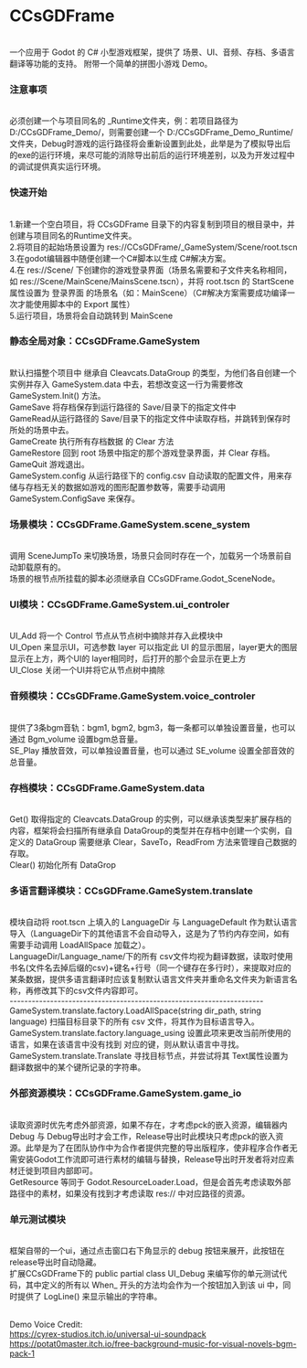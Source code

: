 # CCsGDFrame
<br> 一个应用于 Godot 的 C# 小型游戏框架，提供了 场景、UI、音频、存档、多语言翻译等功能的支持。
附带一个简单的拼图小游戏 Demo。
### 注意事项
<br>必须创建一个与项目同名的 _Runtime文件夹，例：若项目路径为 D:/CCsGDFrame_Demo/，则需要创建一个 D:/CCsGDFrame_Demo_Runtime/ 文件夹，Debug时游戏的运行路径将会重新设置到此处，此举是为了模拟导出后的exe的运行环境，来尽可能的消除导出前后的运行环境差别，以及为开发过程中的调试提供真实运行环境。
### 快速开始
<br>1.新建一个空白项目，将 CCsGDFrame 目录下的内容复制到项目的根目录中，并创建与项目同名的Runtime文件夹。
<br>2.将项目的起始场景设置为 res://CCsGDFrame/_GameSystem/Scene/root.tscn
<br>3.在godot编辑器中随便创建一个C#脚本以生成 C#解决方案。
<br>4.在 res://Scene/ 下创建你的游戏登录界面（场景名需要和子文件夹名称相同，如 res://Scene/MainScene/MainsScene.tscn），并将 root.tscn 的 StartScene 属性设置为 登录界面 的场景名（如：MainScene）（C#解决方案需要成功编译一次才能使用脚本中的 Export 属性）
<br>5.运行项目，场景将会自动跳转到 MainScene

### 静态全局对象：CCsGDFrame.GameSystem
<br> 默认扫描整个项目中 继承自 Cleavcats.DataGroup 的类型，为他们各自创建一个实例并存入 GameSystem.data 中去，若想改变这一行为需要修改 GameSystem.Init() 方法。
<br>GameSave 将存档保存到运行路径的 Save/目录下的指定文件中
<br>GameRead从运行路径的 Save/目录下的指定文件中读取存档，并跳转到保存时所处的场景中去。
<br>GameCreate 执行所有存档数据 的 Clear 方法
<br>GameRestore 回到 root 场景中指定的那个游戏登录界面，并 Clear 存档。
<br>GameQuit 游戏退出。
<br> GameSystem.config 从运行路径下的 config.csv 自动读取的配置文件，用来存储与存档无关的数据如游戏的图形配置参数等，需要手动调用 GameSystem.ConfigSave 来保存。

### 场景模块：CCsGDFrame.GameSystem.scene_system
<br>调用 SceneJumpTo 来切换场景，场景只会同时存在一个，加载另一个场景前自动卸载原有的。
<br>场景的根节点所挂载的脚本必须继承自 CCsGDFrame.Godot_SceneNode。

### UI模块：CCsGDFrame.GameSystem.ui_controler
<br>UI_Add 将一个 Control 节点从节点树中摘除并存入此模块中
<br>UI_Open 来显示UI，可选参数 layer 可以指定此 UI 的显示图层，layer更大的图层显示在上方，两个UI的 layer相同时，后打开的那个会显示在更上方
<br> UI_Close 关闭一个UI并将它从节点树中摘除

### 音频模块：CCsGDFrame.GameSystem.voice_controler
<br>提供了3条bgm音轨：bgm1, bgm2, bgm3，每一条都可以单独设置音量，也可以通过 Bgm_volume 设置bgm总音量。
<br>SE_Play 播放音效，可以单独设置音量，也可以通过 SE_volume 设置全部音效的 总音量。

### 存档模块：CCsGDFrame.GameSystem.data
<br>Get() 取得指定的 Cleavcats.DataGroup 的实例，可以继承该类型来扩展存档的内容，框架将会扫描所有继承自 DataGroup的类型并在存档中创建一个实例，自定义的 DataGroup 需要继承 Clear，SaveTo，ReadFrom 方法来管理自己数据的存取。
<br>Clear() 初始化所有 DataGrop

### 多语言翻译模块：CCsGDFrame.GameSystem.translate
<br>模块自动将 root.tscn 上填入的 LanguageDir 与 LanguageDefault 作为默认语言导入（LanguageDir下的其他语言不会自动导入，这是为了节约内存空间，如有需要手动调用 LoadAllSpace 加载之）。
<br>LanguageDir/Language_name/下的所有 csv文件均视为翻译数据，读取时使用 书名(文件名去掉后缀的csv)+键名+行号（同一个键存在多行时），来提取对应的某条数据，提供多语言翻译时应该复制默认语言文件夹并重命名文件夹为新语言名称，再修改其下的csv文件内容即可。
<br>---------------------------------------------------------------------
<br>GameSystem.translate.factory.LoadAllSpace(string dir_path, string language) 扫描目标目录下的所有 csv 文件，将其作为目标语言导入。
<br>GameSystem.translate.factory.language_using 设置此项来更改当前所使用的语言，如果在该语言中没有找到 对应的键，则从默认语言中寻找。
<br>GameSystem.translate.Translate 寻找目标节点，并尝试将其 Text属性设置为 翻译数据中的某个键所记录的字符串。

### 外部资源模块：CCsGDFrame.GameSystem.game_io
<br>读取资源时优先考虑外部资源，如果不存在，才考虑pck的嵌入资源，编辑器内Debug 与 Debug导出时才会工作，Release导出时此模块只考虑pck的嵌入资源。此举是为了在团队协作中为合作者提供完整的导出版程序，使非程序合作者无需安装Godot工作流即可进行素材的编辑与替换，Release导出时开发者将对应素材迁徙到项目内部即可。
<br>GetResource 等同于 Godot.ResourceLoader.Load，但是会首先考虑读取外部路径中的素材，如果没有找到才考虑读取 res:// 中对应路径的资源。

### 单元测试模块
<br>框架自带的一个ui，通过点击窗口右下角显示的 debug 按钮来展开，此按钮在 release导出时自动隐藏。
<br>扩展CCsGDFrame下的 public partial class UI_Debug 来编写你的单元测试代码，其中定义的所有以 When_ 开头的方法均会作为一个按钮加入到该 ui 中，同时提供了 LogLine() 来显示输出的字符串。

<br>Demo Voice Credit:
<br>https://cyrex-studios.itch.io/universal-ui-soundpack
<br>https://potat0master.itch.io/free-background-music-for-visual-novels-bgm-pack-1
